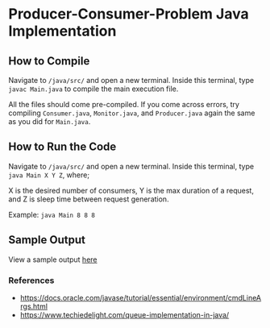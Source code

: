 # Producer-Consumer-Problem Java Implementation

## How to Compile

Navigate to `/java/src/` and open a new terminal. Inside this terminal, type `javac Main.java` to compile the main execution file. 

All the files should come pre-compiled. If you come across errors, try compiling `Consumer.java`, `Monitor.java`, and `Producer.java` again the same as you did for `Main.java`.

## How to Run the Code

Navigate to `/java/src/` and open a new terminal. Inside this terminal, type `java Main X Y Z`, where;

X is the desired number of consumers, Y is the max duration of a request, and Z is sleep time between request generation.

Example: `java Main 8 8 8 `

## Sample Output

View a sample output [here](/src/sampleoutput.txt) 

### References

- https://docs.oracle.com/javase/tutorial/essential/environment/cmdLineArgs.html
- https://www.techiedelight.com/queue-implementation-in-java/
